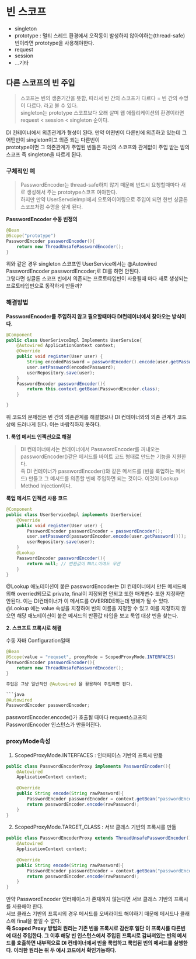 # 빈 스코프
- singleton
- prototype : 멀티 스레드 환경에서 오작동이 발생하지 않아야하는(thread-safe) 빈이라면 prototype을 사용해야한다.
- request
- session
- ...기타

## 다른 스코프의 빈 주입
> 스코프는 빈의 생존기간을 뜻함, 따라서 빈 간의 스코프가 다르다 = 빈 간의 수명이 다르다. 라고 볼 수 있다.  
singleton는 prototype 스코프보다 오래 살며 웹 애플리케이션의 환경이라면 request < session < singleton 순이다.  

DI 컨테이너에서 의존관계가 형성이 된다. 만약 어떤빈이 다른빈에 의존하고 있는데 그 어떤빈이 singleton이고 의존 되는 다른빈이  
prototype이면 그 의존관계가 주입된 빈들은 자신의 스코프와 관계없이 주입 받는 빋의 스코프 즉 singleton을 따르게 된다.  

### 구체적인 예
> PasswordEncoder는 thread-safe하지 않기 때문에 반드시 요청할때마다 새로 생성해서 주는 prototype스코프 여아한다.  
하지만 만약 UserServcieImpl에서 오토와이어링으로 주입이 되면 한번 싱글톤 스코프처럼 수명을 살게 된다.

**PasswordEncoder 수동 빈정의**
```java
@Bean
@Scope("prototype")
PasswordEncoder passwordEncoder(){
    return new ThreadUnsafePasswordEncoder();
}
```
위와 같은 경우 singleton 스코프인 UserService에서는  @Autowired PasswordEncoder passwordEncoder;로 DI를 하면 안된다.  
그렇다면 싱글톤 스코프 빈에서 의존되는 프로토타입빈이 사용될때 마다 새로 생성되는 프로토타입빈으로 동작하게 만들까?  

### 해결방법
**PasswordEncoder를 주입하지 않고 필요할때마다 DI컨테이너에서 찾아오는 방식이다.**
```java
@Component
public class UserSerivceImpl Implements UserService{
    @Autowired ApplicationContext context;
    @Override
    public void register(User user) {
        String encodedPassword = passwordEncoder().encode(user.getPassword());
        user.setPassword(encodedPassword);
        userRepository.save(user);
    }
    PasswordEncoder passwordEncoder(){
        return this.context.getBean(PasswordEncoder.class);
    }

}
```
위 코드의 문제점은 빈 간의 의존관계를 해결했으나 DI 컨테이너와의 의존 관계가 코드상에 드러나게 된다. 이는 바람직하지 못하다.  

**1. 룩업 메서드 인젝션으로 해결**  
>DI 컨테이너에서는 컨테이너에서 PasswordEncoder를 꺼내오는 passwordEncoder()같은 메서드를 바이트 코드 형태로 만드는 기능을 지원한다.  
즉 DI 컨테이너가 passwordEncoder()와 같은 메서드를 (빈을 룩업하는 메서드) 만들고 그 메서드를 의존할 빈에 주입하면 되는 것이다. 이것이 Lookup Method Injection이다.

**룩업 메서드 인젝션 사용 코드**
```java
@Component
public class UserServiceImpl implements UserService{
    @Override
    public void register(User user) {
        PasswordEncoder passwordEncoder = passwordEncoder();
        user.setPassword(passwordEncoder.encode(user.getPassword()));
        userRepository.save(user);
    }
    @Lookup
    PasswordEncoder passwordEncoder(){
        return null; // 반환값이 NULL이여도 무관
    }
}

```
@Lookup 애노테이션이 붙은 passwordEncoder는 DI 컨테이너에서 만든 메서드에 의해 overried되므로 private, final이 지정되면 안되고 또한
매개변수 또한 지정하면 안된다. 이는 DI컨테이너가 이 메서드를 OVERRIDE하는데 방해가 될 수 있다.
@Lookup 에는 value 속성을 지정하여 빈의 이름을 지정할 수 있고 이를 지정하지 않으면 해당 애노테이션이 붙은 메서드의 반환값 타입을 보고 룩업 대상 빈을 찾는다.  



**2. 스코프트 프록시로 해결**

수동 자바 Configuration일때

```java
@Bean
@Scope(value = "requset", proxyMode = ScopedProxyMode.INTERFACES)
PasswordEncoder passwordEncoder(){
    return new ThreadUnsafePasswordEncoder();
}

주입은 그냥 일반적인 @Autowired 을 활용하여 주입하면 된다.

```java
@Autowired
PasswordEncoder passwordEncoder;
```
passwordEncoder.encode()가 호출될 때마다 request스코프의 PasswordEncoder 인스턴스가 만들어진다.


### proxyMode속성
1. ScopedProxyMode.INTERFACES : 인터페이스 기반의 프록시 만듦
```java
public class PasswordEncoderProxy implements PasswordEncoder(){
    @Autowired
    ApplicationContext context;
    
    @Override
    public String encode(String rawPassword){
        PasswordEncoder passwordEncoder = context.getBean("passwordEncoder", PasswordEncoder.class);
        return passwordEncoder.encode(rawPassword);
    }
}
```
2. ScopedProxyMode.TARGET_CLASS : 서브 클래스 기반의 프록시를 만듦
```java
public class PasswordEncoderProxy extends ThreadUnsafePasswordEncoder(){
    @Autowired
    ApplicationContext context;
    
    @Override
    public String encode(String rawPassword){
        PasswordEncoder passwordEncoder = context.getBean("passwordEncoder", PasswordEncoder.class);
        return passwordEncoder.encode(rawPassword);
    }
}
```

만약 PasswordEncoder 인터페이스가 존재하지 않는다면 서브 클래스 기반의 프록시를 사용해야 한다.  
서브 클래스 기반의 프록시의 경우 메서드를 오버라이드 해야하기 때문에 메서드나 클래스에 final을 붙일 수 없다.  
**즉 Scoped Proxy 방법의 원리는 기존 빈을 프록시로 감싼후 일단 이 프록시를 다른빈에 대신 주입한다. 그 이후 해당 빈 인스턴스에서 주입된 프록시로 감싸져있는 빈의 메서드를 호출하면 내부적으로 DI 컨테이너에서 빈을 룩업하고 룩업된 빈의 메서드를 실행한다. 이러한 원리는 위 두 예시 코드에서 확인가능하다.**  
